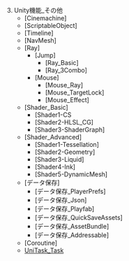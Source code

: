 3. Unity機能_その他
     + [Cinemachine]
     + [ScriptableObject]
     + [Timeline]
     + [NavMesh]
     + [Ray]
       - [Jump]
         * [Ray_Basic]
         * [Ray_3Combo]
       - [Mouse]
         * [Mouse_Ray]
         * [Mouse_TargetLock]
         * [Mouse_Effect]
     + [Shader_Basic]
       - [Shader1-CS
       - [Shader2-HLSL_CG]
       - [Shader3-ShaderGraph]
     + [Shader_Advanced]
       - [Shader1-Tessellation]
       - [Shader2-Geometry]
       - [Shader3-Liquid]
       - [Shader4-Ink]
       - [Shader5-DynamicMesh]
     + [データ保存]
       - [データ保存_PlayerPrefs]
       - [データ保存_Json]
       - [データ保存_Playfab]
       - [データ保存_QuickSaveAssets]
       - [データ保存_AssetBundle]
       - [データ保存_Addressable]
     + [Coroutine]
     + [UniTask_Task](UniTask/UniTask0_0.md)